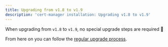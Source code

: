 ```yaml
---
title: Upgrading from v1.8 to v1.9
description: 'cert-manager installation: Upgrading v1.8 to v1.9'
---
```


When upgrading from `v1.8` to `v1.9`, no special upgrade steps are required 🎉

From here on you can follow the [regular upgrade process](./README.md).
